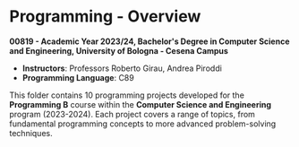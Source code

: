 # Programming - Overview

**00819 - Academic Year 2023/24, Bachelor's Degree in Computer Science and Engineering, University of Bologna - Cesena Campus**  
- **Instructors**: Professors Roberto Girau, Andrea Piroddi  
- **Programming Language**: C89  

This folder contains 10 programming projects developed for the **Programming B** course within the **Computer Science and Engineering** program (2023-2024). Each project covers a range of topics, from fundamental programming concepts to more advanced problem-solving techniques.
